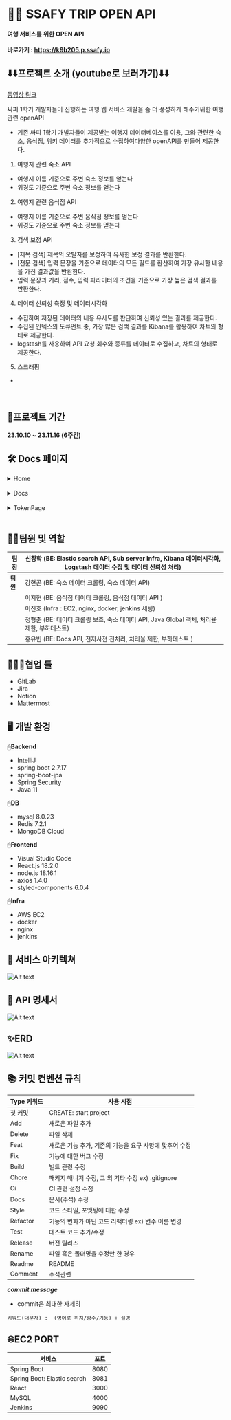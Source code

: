 # 👨‍💻 SSAFY TRIP OPEN API
**여행 서비스를 위한 OPEN API**<br><br>
**바로가기 : https://k9b205.p.ssafy.io**
<br>


## ⬇️⬇️프로젝트 소개 (youtube로 보러가기)⬇️⬇️
[동영상 링크](https://www.youtube.com/watch?v=DyyWZVai3vw)
  
싸피 1학기 개발자들이 진행하는 여행 웹 서비스 개발을 좀 더 풍성하게 해주기위한 여행관련 openAPI
- 기존 싸피 1학기 개발자들이 제공받는 여행지 데이터베이스를 이용, 그와 관련한 숙소, 음식점, 위키 데이터를 추가적으로 수집하여다양한 openAPI를 만들어 제공한다.  

1. 여행지 관련 숙소 API
 - 여행지 이름 기준으로 주변 숙소 정보를 얻는다
 - 위경도 기준으로 주변 숙소 정보를 얻는다

2. 여행지 관련 음식점 API
 - 여행지 이름 기준으로 주변 음식점 정보를 얻는다 
 - 위경도 기준으로 주변 숙소 정보를 얻는다

3. 검색 보정 API
 - [제목 검색] 제목의 오탈자를 보정하여 유사한 보정 결과를 반환한다.
 - [전문 검색] 입력 문장을 기준으로 데이터의 모든 필드를 환산하여 가장 유사한 내용을 가진 결과값을 반환한다.
 - 입력 문장과 거리, 점수, 입력 파라미터의 조건을 기준으로 가장 높은 검색 결과를 반환한다.

4. 데이터 신뢰성 측정 및 데이터시각화
 - 수집하여 저장된 데이터의 내용 유사도를 판단하여 신뢰성 있는 결과를 제공한다.
 - 수집된 인덱스의 도큐먼트 중, 가장 많은 검색 결과를 Kibana를 활용하여 차트의 형태로 제공한다.
 - logstash를 사용하여 API 요청 회수와 종류를 데이터로 수집하고, 차트의 형태로 제공한다.

5. 스크래핑
 - 
 
 <br>


## 📅프로젝트 기간

**23.10.10 ~ 23.11.16 (6주간)**    

## 🛠️ Docs 페이지 

<details>

홈 페이지
<summary>Home</summary>

![메인 페이지](./image/main-page.png)
</details></br>

<details>
API 사용을 위한 Docs 페이지
<summary>Docs</summary>

![메인 페이지](./image/api-docs-accommodation1.png)
</details></br>

<details>
API 사용을 위한 Token 발급 페이지
<summary>TokenPage</summary>
![Alt text](./image/user-api-token-page.png)

</details></br>



## 🧝‍♂️팀원 및 역할  

| **팀장** | 신창학 (BE: Elastic search API, Sub server Infra, Kibana 데이터시각화, Logstash 데이터 수집 및 데이터 신뢰성 처리)   |
|----------|---------------------|
| **팀원** | 강현곤 (BE: 숙소 데이터 크롤링, 숙소 데이터 API)             |
|          | 이지현 (BE: 음식점 데이터 크롤링, 음식점 데이터 API )  |
|          | 이진호 (Infra : EC2, nginx, docker, jenkins 세팅)     |
|          | 정형준 (BE: 데이터 크롤링 보조, 숙소 데이터 API, Java Global 객체, 처리율 제한, 부하테스트) |
|          | 홍유빈 (BE: Docs API, 전자사전 전처리, 처리율 제한, 부하테스트 )  |

## 👨‍👩‍👧협업 툴  

- GitLab
- Jira
- Notion
- Mattermost


## 🖥️ 개발 환경  

🖱**Backend**

- IntelliJ
- spring boot 2.7.17
- spring-boot-jpa
- Spring Security
- Java 11

🖱**DB**

- mysql 8.0.23
- Redis 7.2.1
- MongoDB Cloud

🖱**Frontend**

- Visual Studio Code
- React.js 18.2.0
- node.js 18.16.1
- axios 1.4.0
- styled-components 6.0.4

🖱**Infra**

- AWS EC2
- docker
- nginx
- jenkins

## 🔧 서비스 아키텍쳐  

![Alt text](readme사진/image-23.png)

## 📑 API 명세서  

![Alt text](readme사진/image-2.png)


## ✨ERD  

![Alt text](readme사진/image.png)

## 📚 커밋 컨벤션 규칙

| Type 키워드 | 사용 시점 |
| --- | --- |
| 첫 커밋 | CREATE: start project |
| Add | 새로운 파일 추가 |
| Delete | 파일 삭제 |
| Feat | 새로운 기능 추가, 기존의 기능을 요구 사항에 맞추어 수정 |
| Fix | 기능에 대한 버그 수정 |
| Build | 빌드 관련 수정 |
| Chore | 패키지 매니저 수정, 그 외 기타 수정 ex) .gitignore |
| Ci | CI 관련 설정 수정 |
| Docs | 문서(주석) 수정 |
| Style | 코드 스타일, 포맷팅에 대한 수정 |
| Refactor | 기능의 변화가 아닌 코드 리팩터링 ex) 변수 이름 변경 |
| Test | 테스트 코드 추가/수정 |
| Release | 버전 릴리즈 |
| Rename | 파일 혹은 폴더명을 수정만 한 경우 |
| Readme | README |
| Comment | 주석관련 |

 ***commit message***
  - commit은 최대한 자세히

`키워드(대문자) :  (영어로 위치/함수/기능) + 설명`

## 🌐EC2 PORT

| 서비스                 | 포트  |
|-----------------------|-------|
| Spring Boot | 8080  |
| Spring Boot: Elastic search | 8081  |
| React                 | 3000  |
| MySQL                 | 4000  |
| Jenkins               | 9090  |
